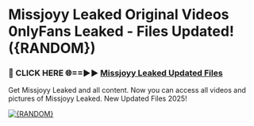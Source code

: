 # Missjoyy Leaked Original Videos 0nlyFans Leaked - Files Updated! ({RANDOM})

<h3>🔴 CLICK HERE 🌐==►► <a href="https://betterlinks.top/A2PfLJ" rel="nofollow">Missjoyy Leaked Updated Files</a></h3>

Get Missjoyy Leaked and all content. Now you can access all videos and pictures of Missjoyy Leaked. New Updated Files 2025!

[![{RANDOM}](https://i.imgur.com/ppqm5kG.gif)](https://betterlinks.top/A2PfLJ)